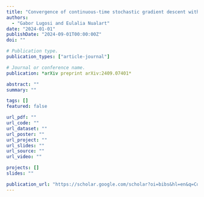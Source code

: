```yaml
---
title: "Convergence of continuous-time stochastic gradient descent with applications to linear deep neural networks"
authors:
  - "Gabor Lugosi and Eulalia Nualart"
date: "2024-01-01"
publishDate: "2024-09-01T00:00:00Z"
doi: ""

# Publication type.
publication_types: ["article-journal"]

# Journal or conference name.
publication: *arXiv preprint arXiv:2409.07401*

abstract: ""
summary: ""

tags: []
featured: false

url_pdf: ""
url_code: ""
url_dataset: ""
url_poster: ""
url_project: ""
url_slides: ""
url_source: ""
url_video: ""

projects: []
slides: ""

publication_url: "https://scholar.google.com/scholar?oi=bibs&hl=en&q=Convergence+of+continuous-time+stochastic+gradient+descent+with+applications+to+linear+deep+neural+networks"
---
```

